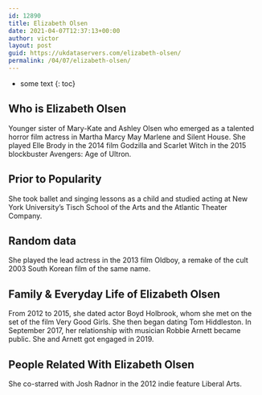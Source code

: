 ```yaml
---
id: 12890
title: Elizabeth Olsen
date: 2021-04-07T12:37:13+00:00
author: victor
layout: post
guid: https://ukdataservers.com/elizabeth-olsen/
permalink: /04/07/elizabeth-olsen/
---
```


* some text
{: toc}


## Who is Elizabeth Olsen



Younger sister of Mary-Kate and Ashley Olsen who emerged as a talented horror film actress in Martha Marcy May Marlene and Silent House. She played Elle Brody in the 2014 film Godzilla and Scarlet Witch in the 2015 blockbuster Avengers: Age of Ultron. 

                
                
                
## Prior to Popularity



She took ballet and singing lessons as a child and studied acting at New York University&#8217;s Tisch School of the Arts and the Atlantic Theater Company. 

                
                
                
## Random data



She played the lead actress in the 2013 film Oldboy, a remake of the cult 2003 South Korean film of the same name. 

                
                
                
## Family & Everyday Life of Elizabeth Olsen



From 2012 to 2015, she dated actor Boyd Holbrook, whom she met on the set of the film Very Good Girls. She then began dating Tom Hiddleston. In September 2017, her relationship with musician Robbie Arnett became public. She and Arnett got engaged in 2019. 

                
                
                
## People Related With Elizabeth Olsen



She co-starred with Josh Radnor in the 2012 indie feature Liberal Arts. 

                
              
            
          
          
          